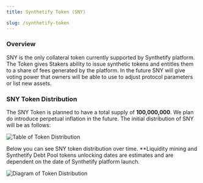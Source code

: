 ```yaml
---
title: Synthetify Token (SNY)

slug: /synthetify-token
---
```


### Overview

SNY is the only collateral token currently supported by Synthetify platform. The Token gives Stakers ability to issue synthetic tokens and entitles them to a share of fees generated by the platform. In the future SNY will give voting power that owners will be able to use to adjust protocol parameters or list new assets.

### SNY Token Distribution

The SNY Token is planned to have a total supply of **100,000,000**. We plan do introduce perpetual inflation in the future. The initial distribution of SNY will be as follows:

![Table of Token Distribution](https://i.imgur.com/Nr6hT24.png)

Below you can see SNY token distribution over time. 
**Liquidity mining and Synthetify Debt Pool tokens unlocking dates are estimates and are dependent on the date of Synthetify platform launch.

![Diagram of Token Distribution](https://i.imgur.com/DX6J2kn.png)

